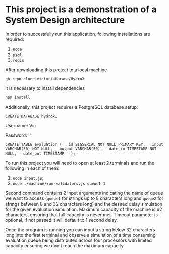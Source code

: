 # This project is a demonstration of a System Design architecture

In order to successfully run this application, following installations are required:
1. ```node```
2. ```psql```
3. ```redis```
   
After downloading this project to a local machine

```gh repo clone victoriatarane/HydroX```

it is necessary to install dependencies

``` npm install ```

Additionally, this project requires a PostgreSQL database setup:

```CREATE DATABASE hydrox;```

Username: Vic

Password: ''

```CREATE TABLE evaluation (   id BIGSERIAL NOT NULL PRIMARY KEY,   input VARCHAR(50) NOT NULL,   output VARCHAR(50),   date_in TIMESTAMP NOT NULL,   date_out TIMESTAMP   );```

To run this project you will need to open at least 2 terminals and run the following in each of them:

1. ```node input.js```;
2. ```node ./machine/run-validators.js queue1 1```

Second command contains 2 input arguments indicating the name of queue we want to access (`queue1` for strings up to 8 characters long and `queue2` for strings between 8 and 32 characters long) and the desired delay simulation for the given evaluation simulation. Maximum capacity of the machine is 62 characters, ensuring that full capacity is never met. Timeout parameter is optional, if not passed it will default to 1 second delay.

Once the program is running you can input a string below 32 characters long into the first terminal and observe a simulation of a time consuming evaluation queue being distributed across four processors with limited capacity ensuring we don't reach the maximum capacity.
